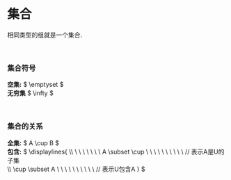 
# 集合  
相同类型的组就是一个集合.  

&nbsp;  
### 集合符号  
**空集:** $ \emptyset $  
**无穷集** $ \infty $  

&nbsp;  
### 集合的关系  
**全集:** $ A \cup B $  
**包含:** $ \displaylines{ 
               \\\\
              \ \ \ \ \ \ \  A \subset \cup   \ \ \ \ \ \ \ \ \ \  // 表示A是U的子集  
               \\\\
               \cup \subset A   \ \ \ \ \ \ \ \ \ \  // 表示U包含A
            }
          $  



